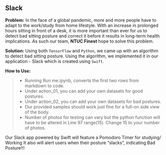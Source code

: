 ## Slack

**Problem:** In the face of a global pandemic, more and more people have to adapt to the work/study from home lifestyle. With an increase in prolonged hours sitting in front of a desk, it is more important than ever for us to detect bad sitting posture and correct it before it results in long-term health implications. As such our team, **NTUC Finest** hope to solve this problem.

**Solution:** Using both `TensorFlow` and `Python`, we came up with an algorithm to detect bad sitting posture. Using the algorithm, we implemented it in our application - Slack which is created using `Swift`.

**How to Use:** 
> - Running Run me.ipynb, converts the first two rows from markdown to code.
> - Under action_01, you can add your own datasets for good postures.
> - Under action_02, you can add your own datasets for bad postures.
> - Our provided samples should work just fine for a full-on side view of the body.
> - Number of photos for testing can vary but the python function will have to be altered in Line 97 range(15). Change 15 to your number of photos.

Our Slack app powered by Swift will feature a Pomodoro Timer for studying/ Working
It also will alert users when their posture “slacks”, indicating Bad Posture!!!
